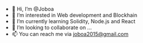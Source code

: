 - 👋 Hi, I’m @Joboa
- 👀 I’m interested in Web development and Blockhain
- 🌱 I’m currently learning Solidity, Node.js and React
- 💞️ I’m looking to collaborate on ...
- 📫 You can reach me via joboa2015@gmail.com

<!---
Joboa/Joboa is a ✨ special ✨ repository because its `README.md` (this file) appears on your GitHub profile.
You can click the Preview link to take a look at your changes.
--->
